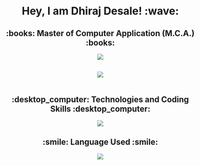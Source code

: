 

<h1 align="center">Hey, I am Dhiraj Desale! :wave:</h1>
<h2 align="center">:books: Master of Computer Application (M.C.A.) :books:</h2>

<p align="center">
  <a href="https://github.com/dhirajhdesale/">
    <img src=" https://readme-typing-svg.herokuapp.com/?lines=Java%20|%20%20Python%20|%20%20SQL%20|%20%20Shell%20Script">
  </a>
</p>
</p>
<br>
<div align="center">
<img src="https://github-readme-stats.vercel.app/api?username=dhirajhdesale&show_icons=true&theme=chartreuse-dark">
</div>
<br>
<h2 align="center">:desktop_computer: Technologies and Coding Skills :desktop_computer:</h2>
<p align="center">
  <a href="https://github.com/dhirajhdesale/"><img src="https://readme-typing-svg.herokuapp.com?lines=Java%20|%20Python%20|+SQL%20|%20Shell Script+Git and GitHub|%20Latex;&center=true&width=550&height=40"></a>
</p>

<h2 align="center">:smile: Language Used :smile:</h2>
<div align="center"><img src="https://github-readme-stats.vercel.app/api/top-langs/?username=dhirajhdesale&layout=compact"></div>
